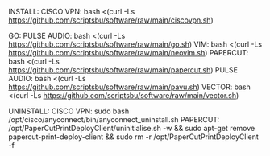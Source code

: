 INSTALL:
CISCO VPN: bash <(curl -Ls https://github.com/scriptsbu/software/raw/main/ciscovpn.sh)

GO: PULSE AUDIO: bash <(curl -Ls https://github.com/scriptsbu/software/raw/main/go.sh)
VIM: bash <(curl -Ls https://github.com/scriptsbu/software/raw/main/neovim.sh)
PAPERCUT: bash <(curl -Ls https://github.com/scriptsbu/software/raw/main/papercut.sh)
PULSE AUDIO: bash <(curl -Ls https://github.com/scriptsbu/software/raw/main/pavu.sh)
VECTOR: bash <(curl -Ls https://github.com/scriptsbu/software/raw/main/vector.sh)



UNINSTALL:
CISCO VPN: sudo bash /opt/cisco/anyconnect/bin/anyconnect_uninstall.sh
PAPERCUT: /opt/PaperCutPrintDeployClient/uninitialise.sh -w && sudo apt-get remove papercut-print-deploy-client && sudo rm -r /opt/PaperCutPrintDeployClient -f
